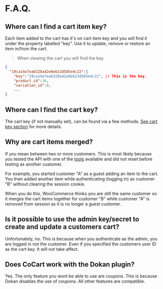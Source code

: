 # F.A.Q. #

## Where can I find a cart item key? ##

Each item added to the cart has it's on cart item key and you will find it under the property labelled "key". Use it to update, remove or restore an item in/from the cart.

> When viewing the cart you will find the key.

```json
{
  "19ca14e7ea6328a42e0eb13d585e4c22":{
    "key":"19ca14e7ea6328a42e0eb13d585e4c22", // This is the key.
    "product_id":36,
    "variation_id":0,
    ...
}
```

## Where can I find the cart key? ##

The cart key (if not manually set), can be found via a few methods. [See cart key section](#cart-key) for more details.

## Why are cart items merged? ##

If you mean between two or more customers. This is most likely because you tested the API with one of the [tools](#tools) available and did not reset before testing as another customer.

For example, you started customer "A" as a guest adding an item to the cart. You then added another item while authenticating (logging in) as customer "B" without clearing the session cookie.

When you do this, WooCommerce thinks you are still the same customer so it merges the cart items together for customer "B" while customer "A" is removed from session as it is no longer a guest customer.

## Is it possible to use the admin key/secret to create and update a customers cart?

Unfortunately, no. This is because when you authenticate as the admin, you are logged in not the customer. Even if you specified the customers user ID as the cart key. It will not take affect.

## Does CoCart work with the Dokan plugin?

Yes. The only feature you wont be able to use are coupons. This is because Dokan disables the use of coupons. All other features are compatible.
